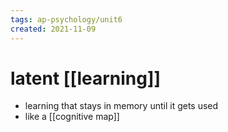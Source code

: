```yaml
---
tags: ap-psychology/unit6 
created: 2021-11-09
---
```


# latent [[learning]]

- learning that stays in memory until it gets used
- like a [[cognitive map]] 
